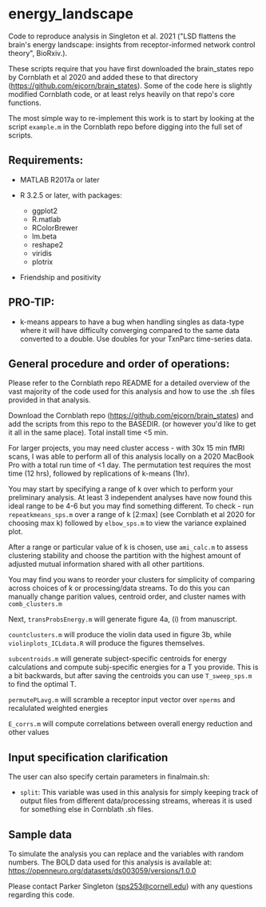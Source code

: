 # energy_landscape
Code to reproduce analysis in Singleton et al. 2021 ("LSD flattens the brain's energy landscape: insights from receptor-informed network control theory", BioRxiv.).

These scripts require that you have first downloaded the brain_states repo by Cornblath et al 2020 and added these to that directory (https://github.com/ejcorn/brain_states). Some of the code here is slightly modified Cornblath code, or at least relys heavily on that repo's core functions. 

The most simple way to re-implement this work is to start by looking at the script `example.m` in the Cornblath repo before digging into the full set of scripts.

## Requirements:
  - MATLAB R2017a or later
  - R 3.2.5 or later, with packages:
    - ggplot2
    - R.matlab
    - RColorBrewer
    - lm.beta
    - reshape2
    - viridis
    - plotrix
  
  - Friendship and positivity
  
## PRO-TIP: 
- k-means appears to have a bug when handling singles as data-type where it will have difficulty converging compared to the same data converted to a double. Use doubles for your TxnParc time-series data.
  


## General procedure and order of operations:

Please refer to the Cornblath repo README for a detailed overview of the vast majority of the code used for this analysis and how to use the .sh files provided in that analysis.

Download the Cornblath repo (https://github.com/ejcorn/brain_states) and add the scripts from this repo to the BASEDIR. (or however you'd like to get it all in the same place). Total install time <5 min.

For larger projects, you may need cluster access - with 30x 15 min fMRI scans, I was able to perform all of this analysis locally on a 2020 MacBook Pro with a total run time of <1 day. The permutation test requires the most time (12 hrs), followed by replications of k-means (1hr).

You may start by specifying a range of k over which to perform your preliminary analysis. At least 3 independent analyses have now found this ideal range to be 4-6 but you may find something different. 
To check - run `repeatkmeans_sps.m` over a range of k [2:max] (see Cornblath et al 2020 for choosing max k) followed by `elbow_sps.m` to view the variance explained plot. 

After a range or particular value of k is chosen, use `ami_calc.m` to assess clustering stability and choose the partition with the highest amount of adjusted mutual information shared with all other partitions.

You may find you wans to reorder your clusters for simplicity of comparing across choices of k or processing/data streams. To do this you can manually change parition values, centroid order, and cluster names with `comb_clusters.m`

Next, `transProbsEnergy.m` will generate figure 4a, (i) from manuscript.

`countclusters.m` will produce the violin data used in figure 3b, while `violinplots_ICLdata.R` will produce the figures themselves.

`subcentroids.m` will generate subject-specific centroids for energy calculations and compute subj-specific energies for a T you provide. This is a bit backwards, but after saving the centroids you can use `T_sweep_sps.m` to find the optimal T.

`permutePLavg.m` will scramble a receptor input vector over `nperms` and recalulated weighted energies

`E_corrs.m` will compute correlations between overall energy reduction and other values

## Input specification clarification

The user can also specify certain parameters in finalmain.sh:

- `split`: This variable was used in this analysis for simply keeping track of output files from different data/processing streams, whereas it is used for something else in Cornblath .sh files. 


## Sample data
To simulate the analysis you can replace <concTS> and the <connectivity> variables with random numbers. The BOLD data used for this analysis is available at: https://openneuro.org/datasets/ds003059/versions/1.0.0


Please contact Parker Singleton (sps253@cornell.edu) with any questions regarding this code.
